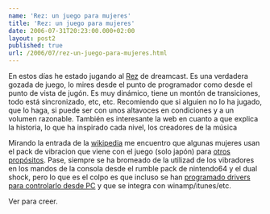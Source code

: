 ```yaml
---
name: 'Rez: un juego para mujeres'
title: 'Rez: un juego para mujeres'
date: 2006-07-31T20:23:00.000+02:00
layout: post2
published: true
url: /2006/07/rez-un-juego-para-mujeres.html
---
```


En estos días he estado jugando al [Rez](http://www.sonicteam.com/rez) de dreamcast. Es una verdadera gozada de juego, lo mires desde el punto de programador como desde el punto de vista de jugón. Es muy dinámico, tiene un montón de transiciones, todo está sincronizado, etc, etc. Recomiendo que si alguien no lo ha jugado, que lo haga, si puede ser con unos altavoces en condiciones y a un volumen razonable. También es interesante la web en cuanto a que explica la historia, lo que ha inspirado cada nivel, los creadores de la música  
  
Mirando la entrada de la [wikipedia](http://en.wikipedia.org/wiki/Rez) me encuentro que algunas mujeres usan el pack de vibracion que viene con el juego (solo japón) para [otros propósitos](http://www.gamegirladvance.com/archives/2002/10/26/sex_in_games_rezvibrator.html). Pase, siempre se ha bromeado de la utilizad de los vibradores en los mandos de la consola desde el rumble pack de nintendo64 y el dual shock, pero lo que es el colpo es que incluso se han [programado drivers para controlarlo desde PC](http://jibakushounen.livejournal.com/597925.html#cutid1) y que se integra con winamp/itunes/etc.  
  
Ver para creer.